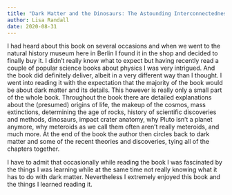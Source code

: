 ```yaml
---
title: "Dark Matter and the Dinosaurs: The Astounding Interconnectedness of the Universe"
author: Lisa Randall
date: 2020-08-31
---
```



I had heard about this book on several occasions and when we went to the natural history museum here in Berlin I found it in the shop and decided to finally buy it. I didn’t really know what to expect but having recently read a couple of popular science books about physics I was very intrigued. And the book did definitely deliver, albeit in a very different way than I thought. I went into reading it with the expectation that the majority of the book would be about dark matter and its details. This however is really only a small part of the whole book. Throughout the book there are detailed explanations about the (presumed) origins of life, the makeup of the cosmos, mass extinctions, determining the age of rocks, history of scientific discoveries and methods, dinosaurs, impact crater anatomy, why Pluto isn’t a planet anymore, why meteroids as we call them often aren’t really meteroids, and much more. At the end of the book the author then circles back to dark matter and some of the recent theories and discoveries, tying all of the chapters together.

I have to admit that occasionally while reading the book I was fascinated by the things I was learning while at the same time not really knowing what it has to do with dark matter. Nevertheless I extremely enjoyed this book and the things I learned reading it. 